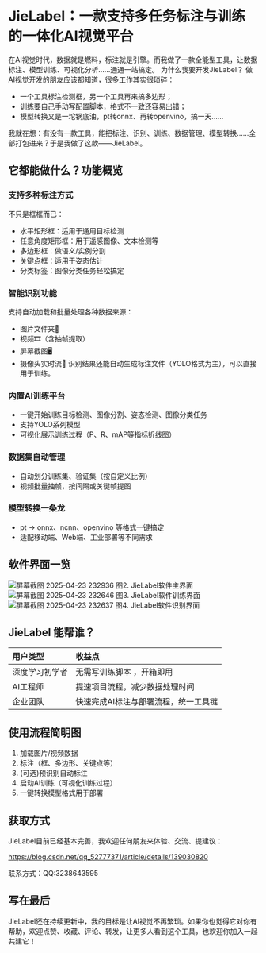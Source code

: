 # JieLabel：一款支持多任务标注与训练的一体化AI视觉平台
  在AI视觉时代，数据就是燃料，标注就是引擎。而我做了一款全能型工具，让数据标注、模型训练、可视化分析……通通一站搞定。
  为什么我要开发JieLabel？
做AI视觉开发的朋友应该都知道，很多工作其实很琐碎：
* 一个工具标注检测框，另一个工具再来搞多边形；
* 训练要自己手动写配置脚本，格式不一致还容易出错；
* 模型转换又是一坨锅底油，pt转onnx、再转openvino，搞一天……

我就在想：有没有一款工具，能把标注、识别、训练、数据管理、模型转换……全部打包进来？于是我做了这款——JieLabel。
## 它都能做什么？功能概览
### 支持多种标注方式
不只是框框而已：
* 水平矩形框：适用于通用目标检测
* 任意角度矩形框：用于遥感图像、文本检测等
* 多边形框：做语义/实例分割
* 关键点框：适用于姿态估计
* 分类标签：图像分类任务轻松搞定

### 智能识别功能
支持自动加载和批量处理各种数据来源：
* 图片文件夹📂
* 视频🎞️（含抽帧提取）
* 屏幕截图🖥️
* 摄像头实时流🎥
识别结果还能自动生成标注文件（YOLO格式为主），可以直接用于训练。

### 内置AI训练平台
* 一键开始训练目标检测、图像分割、姿态检测、图像分类任务
* 支持YOLO系列模型
* 可视化展示训练过程（P、R、mAP等指标折线图）

### 数据集自动管理
* 自动划分训练集、验证集（按自定义比例）
* 视频批量抽帧，按间隔或关键帧提图

### 模型转换一条龙
* pt → onnx、ncnn、openvino 等格式一键搞定
* 适配移动端、Web端、工业部署等不同需求
   
## 软件界面一览
![屏幕截图 2025-04-23 232936](https://github.com/user-attachments/assets/ee3825c2-a55c-4e03-87ee-cecd0aab6801)
图2. JieLabel软件主界面
![屏幕截图 2025-04-23 232646](https://github.com/user-attachments/assets/60efa040-0ba2-4608-b705-d8c6c41850f4)
图3. JieLabel软件训练界面
![屏幕截图 2025-04-23 232637](https://github.com/user-attachments/assets/9728422b-9d62-4e0d-83e9-98512aefe4a6)
图4. JieLabel软件识别界面

## JieLabel 能帮谁？
| 用户类型 | 收益点 |
|:------|:------|
| 深度学习初学者 | 无需写训练脚本 	，开箱即用 | 
| AI工程师 | 提速项目流程，减少数据处理时间  | 
| 企业团队 | 快速完成AI标注与部署流程，统一工具链  | 

## 使用流程简明图
1. 加载图片/视频数据
2. 标注（框、多边形、关键点等）
3. (可选)预识别自动标注
4. 启动AI训练（可视化训练过程）
5. 一键转换模型格式用于部署
## 获取方式
JieLabel目前已经基本完善，我欢迎任何朋友来体验、交流、提建议：

https://blog.csdn.net/qq_52777371/article/details/139030820

联系方式：QQ:3238643595

## 写在最后
JieLabel还在持续更新中，我的目标是让AI视觉不再繁琐。如果你也觉得它对你有帮助，欢迎点赞、收藏、评论、转发，让更多人看到这个工具，也欢迎你加入一起共建它！













